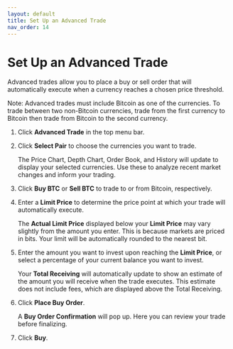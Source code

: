 ```yaml
---
layout: default
title: Set Up an Advanced Trade
nav_order: 14
---
```


# Set Up an Advanced Trade

Advanced trades allow you to place a buy or sell order that will automatically execute when a currency reaches a chosen price threshold.

Note: Advanced trades must include Bitcoin as one of the currencies. To trade between two non-Bitcoin currencies, trade from the first currency to Bitcoin then trade from Bitcoin to the second currency.

1. Click **Advanced Trade** in the top menu bar.

2. Click **Select Pair** to choose the currencies you want to trade.

    The Price Chart, Depth Chart, Order Book, and History will update to display your selected currencies. Use these to analyze recent market changes and inform your trading.

3. Click **Buy BTC** or **Sell BTC** to trade to or from Bitcoin, respectively.

4. Enter a **Limit Price** to determine the price point at which your trade will automatically execute.

    The **Actual Limit Price** displayed below your **Limit Price** may vary slightly from the amount you enter. This is because markets are priced in bits. Your limit will be automatically rounded to the nearest bit.

5. Enter the amount you want to invest upon reaching the **Limit Price**, or select a percentage of your current balance you want to invest.

    Your **Total Receiving** will automatically update to show an estimate of the amount you will receive when the trade executes. This estimate does not include fees, which are displayed above the Total Receiving.

6. Click **Place Buy Order**.

    A **Buy Order Confirmation** will pop up. Here you can review your trade before finalizing.

7. Click **Buy**.
